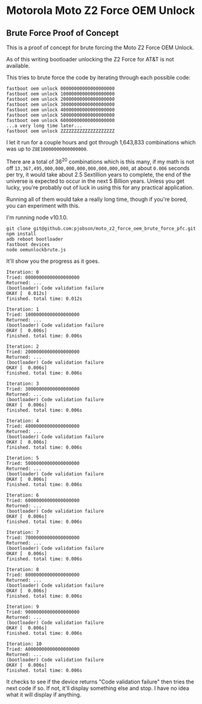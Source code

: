 # Motorola Moto Z2 Force OEM Unlock 

## Brute Force Proof of Concept

This is a proof of concept for brute forcing the Moto Z2 Force OEM Unlock.

As of this writing bootloader unlocking the Z2 Force for AT&T is not available.  

This tries to brute force the code by iterating through each possible code:

    fastboot oem unlock 00000000000000000000
    fastboot oem unlock 10000000000000000000
    fastboot oem unlock 20000000000000000000
    fastboot oem unlock 30000000000000000000
    fastboot oem unlock 40000000000000000000
    fastboot oem unlock 50000000000000000000
    fastboot oem unlock 60000000000000000000
    ...a very long time later...
    fastboot oem unlock ZZZZZZZZZZZZZZZZZZZZ

I let it run for a couple hours and got through 1,643,833 combinations which was up to `Z8E10000000000000000`.

There are a total of 36<sup>20</sup> combinations which is this many, if my math is not off `13,367,495,000,000,000,000,000,000,000,000`, at about `0.006` seconds per try, it would take about 2.5 Sextillion years to complete, the end of the universe is expected to occur in the next 5 Billion years.  Unless you get lucky, you're probably out of luck in using this for any practical application.


Running all of them would take a really long time, though if you're bored, you can experiment with this.

I'm running node v10.1.0.

    git clone git@github.com:pjobson/moto_z2_force_oem_brute_force_pfc.git
    npm install
    adb reboot bootloader
    fastboot devices
    node oemunlockbrute.js

It'll show you the progress as it goes.

	Iteration: 0
	Tried: 00000000000000000000
	Returned: ...
	(bootloader) Code validation failure
	OKAY [  0.012s]
	finished. total time: 0.012s

	Iteration: 1
	Tried: 10000000000000000000
	Returned: ...
	(bootloader) Code validation failure
	OKAY [  0.006s]
	finished. total time: 0.006s

	Iteration: 2
	Tried: 20000000000000000000
	Returned: ...
	(bootloader) Code validation failure
	OKAY [  0.006s]
	finished. total time: 0.006s

	Iteration: 3
	Tried: 30000000000000000000
	Returned: ...
	(bootloader) Code validation failure
	OKAY [  0.006s]
	finished. total time: 0.006s

	Iteration: 4
	Tried: 40000000000000000000
	Returned: ...
	(bootloader) Code validation failure
	OKAY [  0.006s]
	finished. total time: 0.006s

	Iteration: 5
	Tried: 50000000000000000000
	Returned: ...
	(bootloader) Code validation failure
	OKAY [  0.006s]
	finished. total time: 0.006s

	Iteration: 6
	Tried: 60000000000000000000
	Returned: ...
	(bootloader) Code validation failure
	OKAY [  0.006s]
	finished. total time: 0.006s

	Iteration: 7
	Tried: 70000000000000000000
	Returned: ...
	(bootloader) Code validation failure
	OKAY [  0.006s]
	finished. total time: 0.006s

	Iteration: 8
	Tried: 80000000000000000000
	Returned: ...
	(bootloader) Code validation failure
	OKAY [  0.006s]
	finished. total time: 0.006s

	Iteration: 9
	Tried: 90000000000000000000
	Returned: ...
	(bootloader) Code validation failure
	OKAY [  0.006s]
	finished. total time: 0.006s

	Iteration: 10
	Tried: A0000000000000000000
	Returned: ...
	(bootloader) Code validation failure
	OKAY [  0.006s]
	finished. total time: 0.006s

It checks to see if the device returns "Code validation failure" then tries the next code if so.  If not, it'll display something else and stop.  I have no idea what it will display if anything.

